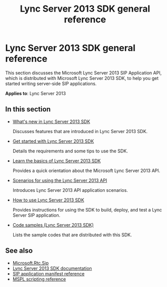 ﻿---
title: Lync Server 2013 SDK general reference
TOCTitle: Lync Server 2013 SDK general reference
ms:assetid: 4b981db9-fa3a-4bc1-98bc-ba0aee7827b6
ms:mtpsurl: https://msdn.microsoft.com/library/Dn439057(v=office.15)
ms:contentKeyID: 57096210
ms.date: 02/11/2016
mtps_version: v=office.15
---

# Lync Server 2013 SDK general reference

This section discusses the Microsoft Lync Server 2013 SIP Application API, which is distributed with Microsoft Lync Server 2013 SDK, to help you get started writing server-side SIP applications.

**Applies to**: Lync Server 2013

## In this section

- [What's new in Lync Server 2013 SDK](what-s-new-in-lync-server-2013-sdk.md)
    
  Discusses features that are introduced in Lync Server 2013 SDK.

- [Get started with Lync Server 2013 SDK](get-started-with-lync-server-2013-sdk.md)
    
  Details the requirements and some tips to use the SDK.

- [Learn the basics of Lync Server 2013 SDK](learn-the-basics-of-lync-server-2013-sdk.md)
    
  Provides a quick orientation about the Microsoft Lync Server 2013 API.

- [Scenarios for using the Lync Server 2013 API](scenarios-for-using-the-lync-server-2013-api.md)
    
  Introduces Lync Server 2013 API application scenarios.

- [How to use Lync Server 2013 SDK](how-to-use-lync-server-2013-sdk.md)
    
  Provides instructions for using the SDK to build, deploy, and test a Lync Server SIP application.

- [Code samples (Lync Server 2013 SDK)](code-samples-lync-server-2013-sdk.md)
    
  Lists the sample codes that are distributed with this SDK.

## See also

- [Microsoft.Rtc.Sip](https://msdn.microsoft.com/library/jj266253\(v=office.15\))
- [Lync Server 2013 SDK documentation](lync-server-2013-sdk-documentation.md)
- [SIP application manifest reference](https://msdn.microsoft.com/library/dn439110\(v=office.15\))
- [MSPL scripting reference](https://msdn.microsoft.com/library/hh364711\(v=office.15\))

